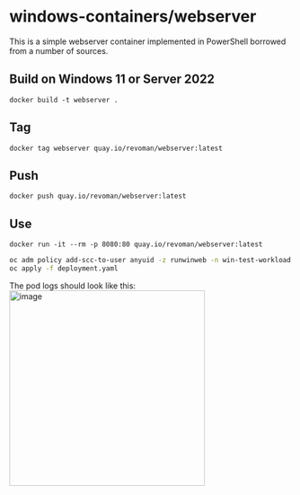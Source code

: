 # windows-containers/webserver
This is a simple webserver container implemented in PowerShell borrowed from a number of sources.

## Build on Windows 11 or Server 2022
`docker build -t webserver .`

## Tag
`docker tag webserver quay.io/revoman/webserver:latest`

## Push
`docker push quay.io/revoman/webserver:latest`

## Use
`docker run -it --rm -p 8080:80 quay.io/revoman/webserver:latest`

```bash
oc adm policy add-scc-to-user anyuid -z runwinweb -n win-test-workload
oc apply -f deployment.yaml
```

The pod logs should look like this:
<img width="348" alt="image" src="https://user-images.githubusercontent.com/5229889/196250421-a6c8df49-79ea-43f7-b6d0-e0e4a50c57f9.png">
